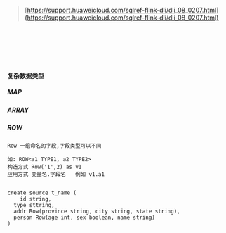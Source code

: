 > [https://support.huaweicloud.com/sqlref-flink-dli/dli_08_0207.html](https://support.huaweicloud.com/sqlref-flink-dli/dli_08_0207.html)

​

​

​

#### 复杂数据类型

##### MAP

##### ARRAY

##### ROW

```
Row 一组命名的字段,字段类型可以不同

如: ROW<a1 TYPE1, a2 TYPE2>
构造方式 Row('1',2) as v1
应用方式 变量名.字段名   例如 v1.a1


create source t_name (
	id string,
  type sttring,
  addr Row(province string, city string, state string),
  person Row(age int, sex boolean, name string)
)
```
